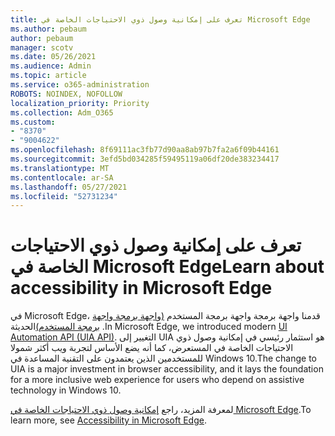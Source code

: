 ```yaml
---
title: تعرف على إمكانية وصول ذوي الاحتياجات الخاصة في Microsoft Edge
ms.author: pebaum
author: pebaum
manager: scotv
ms.date: 05/26/2021
ms.audience: Admin
ms.topic: article
ms.service: o365-administration
ROBOTS: NOINDEX, NOFOLLOW
localization_priority: Priority
ms.collection: Adm_O365
ms.custom:
- "8370"
- "9004622"
ms.openlocfilehash: 8f69111ac3fb77d90aa8ab97b7fa2a6f09b44161
ms.sourcegitcommit: 3efd5bd034285f59495119a06df20de383234417
ms.translationtype: MT
ms.contentlocale: ar-SA
ms.lasthandoff: 05/27/2021
ms.locfileid: "52731234"
---
```

# <a name="learn-about-accessibility-in-microsoft-edge"></a><span data-ttu-id="46dc4-102">تعرف على إمكانية وصول ذوي الاحتياجات الخاصة في Microsoft Edge</span><span class="sxs-lookup"><span data-stu-id="46dc4-102">Learn about accessibility in Microsoft Edge</span></span>

<span data-ttu-id="46dc4-103">في Microsoft Edge، قدمنا واجهة برمجة واجهة برمجة المستخدم [(واجهة برمجة واجهة برمجة المستخدم)](https://go.microsoft.com/fwlink/?linkid=2153423)الحديثة .</span><span class="sxs-lookup"><span data-stu-id="46dc4-103">In Microsoft Edge, we introduced modern [UI Automation API (UIA API)](https://go.microsoft.com/fwlink/?linkid=2153423).</span></span> <span data-ttu-id="46dc4-104">التغيير إلى UIA هو استثمار رئيسي في إمكانية وصول ذوي الاحتياجات الخاصة في المستعرض، كما أنه يضع الأساس لتجربة ويب أكثر شمولا للمستخدمين الذين يعتمدون على التقنية المساعدة في Windows 10.</span><span class="sxs-lookup"><span data-stu-id="46dc4-104">The change to UIA is a major investment in browser accessibility, and it lays the foundation for a more inclusive web experience for users who depend on assistive technology in Windows 10.</span></span> 

<span data-ttu-id="46dc4-105">لمعرفة المزيد، راجع [إمكانية وصول ذوي الاحتياجات الخاصة في Microsoft Edge](https://go.microsoft.com/fwlink/?linkid=2153512).</span><span class="sxs-lookup"><span data-stu-id="46dc4-105">To learn more, see [Accessibility in Microsoft Edge](https://go.microsoft.com/fwlink/?linkid=2153512).</span></span>
